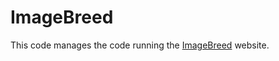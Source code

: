 ImageBreed
===============

This code manages the code running the <a href="https://imagebreed.org">ImageBreed</a> website.

